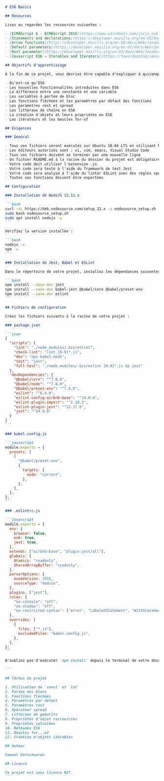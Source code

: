 ````markdown
# ES6 Basics

## Resources

Lisez ou regardez les ressources suivantes :

- [ECMAScript 6 - ECMAScript 2015](https://www.w3schools.com/js/js_es6.asp)
- [Statements and declarations](https://developer.mozilla.org/en-US/docs/Web/JavaScript/Reference/Statements)
- [Arrow functions](https://developer.mozilla.org/en-US/docs/Web/JavaScript/Reference/Functions/Arrow_functions)
- [Default parameters](https://developer.mozilla.org/en-US/docs/Web/JavaScript/Reference/Functions/Default_parameters)
- [Rest parameter](https://developer.mozilla.org/en-US/docs/Web/JavaScript/Reference/Functions/rest_parameters)
- [Javascript ES6 — Iterables and Iterators](https://towardsdatascience.com/javascript-es6-iterables-and-iterators-de18b54f4d4)

## Objectifs d'apprentissage

À la fin de ce projet, vous devriez être capable d'expliquer à quiconque, sans l'aide de Google :

- Qu'est-ce qu'ES6
- Les nouvelles fonctionnalités introduites dans ES6
- La différence entre une constante et une variable
- Les variables à portée de bloc
- Les fonctions fléchées et les paramètres par défaut des fonctions
- Les paramètres rest et spread
- Les littéraux de chaîne en ES6
- La création d'objets et leurs propriétés en ES6
- Les itérateurs et les boucles for-of

## Exigences

### Général

- Tous vos fichiers seront exécutés sur Ubuntu 18.04 LTS en utilisant NodeJS 12.11.x
- Les éditeurs autorisés sont : vi, vim, emacs, Visual Studio Code
- Tous vos fichiers doivent se terminer par une nouvelle ligne
- Un fichier README.md à la racine du dossier du projet est obligatoire
- Votre code doit utiliser l'extension .js
- Votre code sera testé à l'aide du framework de test Jest
- Votre code sera analysé à l'aide du linter ESLint avec des règles spécifiques fournies
- Toutes vos fonctions doivent être exportées

## Configuration

### Installation de NodeJS 12.11.x

```bash
curl -sL https://deb.nodesource.com/setup_12.x -o nodesource_setup.sh
sudo bash nodesource_setup.sh
sudo apt install nodejs -y
```

Vérifiez la version installée :

```bash
nodejs -v
npm -v
```

### Installation de Jest, Babel et ESLint

Dans le répertoire de votre projet, installez les dépendances suivantes :

```bash
npm install --save-dev jest
npm install --save-dev babel-jest @babel/core @babel/preset-env
npm install --save-dev eslint
```

## Fichiers de configuration

Créez les fichiers suivants à la racine de votre projet :

### package.json

```json
{
  "scripts": {
    "lint": "./node_modules/.bin/eslint",
    "check-lint": "lint [0-9]*.js",
    "dev": "npx babel-node",
    "test": "jest",
    "full-test": "./node_modules/.bin/eslint [0-9]*.js && jest"
  },
  "devDependencies": {
    "@babel/core": "^7.6.0",
    "@babel/node": "^7.8.0",
    "@babel/preset-env": "^7.6.0",
    "eslint": "^6.4.0",
    "eslint-config-airbnb-base": "^14.0.0",
    "eslint-plugin-import": "^2.18.2",
    "eslint-plugin-jest": "^22.17.0",
    "jest": "^24.9.0"
  }
}
```

### babel.config.js

```javascript
module.exports = {
  presets: [
    [
      "@babel/preset-env",
      {
        targets: {
          node: "current",
        },
      },
    ],
  ],
};
```

### .eslintrc.js

```javascript
module.exports = {
  env: {
    browser: false,
    es6: true,
    jest: true,
  },
  extends: ["airbnb-base", "plugin:jest/all"],
  globals: {
    Atomics: "readonly",
    SharedArrayBuffer: "readonly",
  },
  parserOptions: {
    ecmaVersion: 2018,
    sourceType: "module",
  },
  plugins: ["jest"],
  rules: {
    "no-console": "off",
    "no-shadow": "off",
    "no-restricted-syntax": ["error", "LabeledStatement", "WithStatement"],
  },
  overrides: [
    {
      files: ["*.js"],
      excludedFiles: "babel.config.js",
    },
  ],
};
```

N'oubliez pas d'exécuter `npm install` depuis le terminal de votre dossier de projet pour installer toutes les dépendances nécessaires.

```

## Tâches du projet

1. Utilisation de `const` et `let`
2. Portée des blocs
3. Fonctions fléchées
4. Paramètres par défaut
5. Paramètres rest
6. Opérateur spread
7. Littéraux de gabarits
8. Propriétés d'objet raccourcies
9. Propriétés calculées
10. Méthodes ES6
11. Boucles for...of
12. Création d'objets itérables

## Auteur

Samuel Verschueren

## Licence

Ce projet est sous licence MIT.
```
````

